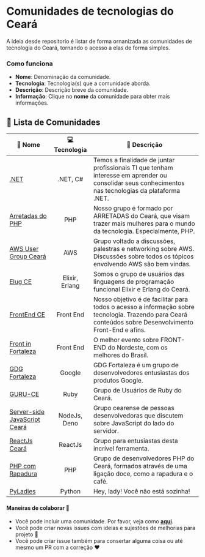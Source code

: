 # Comunidades de tecnologias do Ceará

A ideia desde repositorio é listar de forma ornanizada as comunidades de tecnologia do Ceará, tornando o acesso a elas de forma simples. 

### Como funciona

- **Nome**:  Denominação da comunidade.
- **Tecnologia**: Tecnologia(s) que a comunidade aborda.
- **Descrição**: Descrição breve da comunidade.
- **Informação**: Clique no **nome** da comunidade para obter mais informações.


## :scroll: Lista de Comunidades 

| :link: Nome | :computer: Tecnologia | :page_facing_up: Descrição |
| --- | :--: | -------------------------------------------------------------------------------------------------------- |
| [.NET](./Comunidades/dot-net.md) | .NET, C# | Temos a finalidade de juntar profissionais TI que tenham interesse em aprender ou consolidar seus conhecimentos nas tecnologias da plataforma .NET. |
| [Arretadas do PHP](./Comunidades/arretadas-do-php.md) | PHP | Nosso grupo é formado por ARRETADAS do Ceará, que visam trazer mais mulheres para o mundo da tecnologia. Especialmente, PHP. |
| [AWS User Group Ceará](./Comunidades/aws-user-group-ceara.md) | AWS | Grupo voltado a discussões, palestras e networking sobre AWS. Discussões sobre todos os tópicos envolvendo AWS são bem vindas. |
| [Elug CE](./Comunidades/elug-ce.md) | Elixir, Erlang | Somos o grupo de usuários das linguagens de programação funcional Elixir e Erlang do Ceará. |
| [FrontEnd CE](./Comunidades/front-end-ce.md) | Front End | Nosso objetivo é de facilitar para todos o acesso a informação sobre tecnologia. Trazendo para Ceará conteúdos sobre Desenvolvimento Front-End e afins. |
| [Front in Fortaleza](./Comunidades/front-in-fortaleza.md) | Front End | O melhor evento sobre FRONT-END do Nordeste, com os melhores do Brasil. |
| [GDG Fortaleza](./Comunidades/gdg-fortaleza.md) | Google | GDG Fortaleza é um grupo de desenvolvedores entusiastas dos produtos Google. |
| [GURU-CE](./Comunidades/guru-ce.md) | Ruby | Grupo de Usuários de Ruby do Ceará. |
| [Server-side JavaScript Ceará](./Comunidades/server-side-javascript-ceara.md) | NodeJs, Deno | Grupo cearense de pessoas desenvolvedoras que discutem sobre JavaScript do lado do servidor. |
| [ReactJs Ceará](./Comunidades/reactjs-ceara.md) | ReactJs | Grupo para entusiastas desta incrível ferramenta. |
| [PHP com Rapadura](./Comunidades/php-com-rapadura.md) | PHP | Grupo de desenvolvedores PHP do Ceará, formados através de uma ligação doce, como a rapadura e o café. |
| [PyLadies](./Comunidades/py-ladies.md) | Python | Hey, lady! Você não está sozinha! |
                                                              

#### Maneiras de colaborar :hammer:

* Você pode incluir uma comunidade. Por favor, veja como **[aqui](contribuindo.md)**.
* Você pode criar novas issues com ideias e sujestões de melhorias para projeto :wrench:
* Você pode criar issue também para consertar alguma coisa ou até mesmo um PR com a correção :heart: